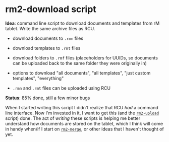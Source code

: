 # rm2-download script

**Idea**: command line script to download documents and templates from rM tablet. Write the same archive files as RCU.

* download documents to `.rmn` files

* download templates to `.rmt` files

* download folders to `.rmf` files (placeholders for UUIDs, so documents can be uploaded back to the same folder they were originally in)

* options to download "all documents", "all templates", "just custom templates", "everything"

* `.rmn` and `.rmt` files can be uploaded using RCU

**Status**: 85% done, still a few minor bugs

When I started writing this script I didn't realize that RCU *had* a command line interface. Now I'm invested in it, I want to get this (and the [`rm2-upload`](rm2-upload.md) script) done. The act of *writing* these scripts is helping me better understand how documents are stored on the tablet, which I think will come in handy when/if I start on [`rm2-merge`](rm2-merge.md), or other ideas that I haven't thought of yet.
